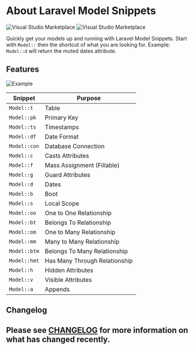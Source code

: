 # About Laravel Model Snippets

![Visual Studio Marketplace](https://img.shields.io/vscode-marketplace/d/ahinkle.laravel-model-snippets.svg) ![Visual Studio Marketplace](https://img.shields.io/vscode-marketplace/v/ahinkle.laravel-model-snippets.svg)


Quickly get your models up and running with Laravel Model Snippets. Start with `Model::` then the shortcut of what you are looking for. Example: `Model::d` will return the muted dates attribute.

## Features
![Example](images/example.gif)

| Snippet                      | Purpose                       |
| ---------------------------- | ----------------------------- |
| `Model::t`                   | Table                         |
| `Model::pk`                  | Primary Key                   |
| `Model::ts`                  | Timestamps                    |
| `Model::df`                  | Date Format                   |
| `Model::con`                 | Database Connection           |
| `Model::c`                   | Casts Attributes              |
| `Model::f`                   | Mass Assignment (Fillable)    |
| `Model::g`                   | Guard Attributes              |
| `Model::d`                   | Dates                         |
| `Model::b`                   | Boot                          |
| `Model::s`                   | Local Scope                   |
| `Model::oo`                  | One to One Relationship       |
| `Model::bt`                  | Belongs To Relationship       |
| `Model::om`                  | One to Many Relationship      |
| `Model::mm`                  | Many to Many Relationship     |
| `Model::btm`                 | Belongs To Many Relationship  |
| `Model::hmt`                 | Has Many Through Relationship |
| `Model::h`                   | Hidden Attributes             |
| `Model::v`                   | Visible Attributes            |
| `Model::a`                   | Appends                       |

## Changelog
Please see [CHANGELOG](CHANGELOG.md) for more information on what has changed recently.
-----------------------------------------------------------------------------------------------------------
